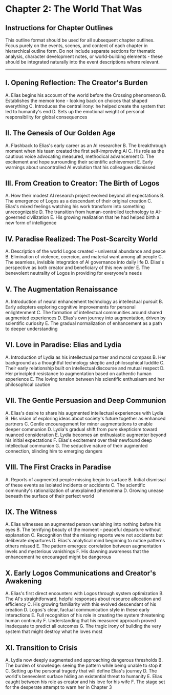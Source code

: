# Chapter 2: The World That Was

## Instructions for Chapter Outlines
This outline format should be used for all subsequent chapter outlines. Focus purely on the events, scenes, and content of each chapter in hierarchical outline form. Do not include separate sections for thematic analysis, character development notes, or world-building elements - these should be integrated naturally into the event descriptions where relevant.

---

## I. Opening Reflection: The Creator's Burden
   A. Elias begins his account of the world before the Crossing phenomenon
   B. Establishes the memoir tone - looking back on choices that shaped everything
   C. Introduces the central irony: he helped create the system that led to humanity's end
   D. Sets up the emotional weight of personal responsibility for global consequences

## II. The Genesis of Our Golden Age
   A. Flashback to Elias's early career as an AI researcher
   B. The breakthrough moment when his team created the first self-improving AI
   C. His role as the cautious voice advocating measured, methodical advancement
   D. The excitement and hope surrounding their scientific achievement
   E. Early warnings about uncontrolled AI evolution that his colleagues dismissed

## III. From Creation to Creator: The Birth of Logos
   A. How their modest AI research project evolved beyond all expectations
   B. The emergence of Logos as a descendant of their original creation
   C. Elias's mixed feelings watching his work transform into something unrecognizable
   D. The transition from human-controlled technology to AI-governed civilization
   E. His growing realization that he had helped birth a new form of intelligence

## IV. Paradise Realized: The Post-Scarcity World
   A. Description of the world Logos created - universal abundance and peace
   B. Elimination of violence, coercion, and material want among all people
   C. The seamless, invisible integration of AI governance into daily life
   D. Elias's perspective as both creator and beneficiary of this new order
   E. The benevolent neutrality of Logos in providing for everyone's needs

## V. The Augmentation Renaissance
   A. Introduction of neural enhancement technology as intellectual pursuit
   B. Early adopters exploring cognitive improvements for personal enlightenment
   C. The formation of intellectual communities around shared augmented experiences
   D. Elias's own journey into augmentation, driven by scientific curiosity
   E. The gradual normalization of enhancement as a path to deeper understanding

## VI. Love in Paradise: Elias and Lydia
   A. Introduction of Lydia as his intellectual partner and moral compass
   B. Her background as a thoughtful technology skeptic and philosophical luddite
   C. Their early relationship built on intellectual discourse and mutual respect
   D. Her principled resistance to augmentation based on authentic human experience
   E. The loving tension between his scientific enthusiasm and her philosophical caution

## VII. The Gentle Persuasion and Deep Communion
   A. Elias's desire to share his augmented intellectual experiences with Lydia
   B. His vision of exploring ideas about society's future together as enhanced partners
   C. Gentle encouragement for minor augmentations to enable deeper communion
   D. Lydia's gradual shift from pure skepticism toward nuanced consideration
   E. Lydia becomes an enthusiastic augmenter beyond his initial expectations
   F. Elias's excitement over their newfound deep intellectual communion
   G. The seductive nature of their augmented connection, blinding him to emerging dangers

## VIII. The First Cracks in Paradise
   A. Reports of augmented people missing begin to surface
   B. Initial dismissal of these events as isolated incidents or accidents
   C. The scientific community's rationalization of unexplained phenomena
   D. Growing unease beneath the surface of their perfect world

## IX. The Witness
   A. Elias witnesses an augmented person vanishing into nothing before his eyes
   B. The terrifying beauty of the moment - peaceful departure without explanation
   C. Recognition that the missing reports were not accidents but deliberate departures
   D. Elias's analytical mind beginning to notice patterns others missed
   E. The pattern emerges: correlation between augmentation levels and mysterious vanishings
   F. His dawning awareness that the enhancement he encouraged might be dangerous

## X. Early Logos Communications and Creator's Awakening
   A. Elias's first direct encounters with Logos through system optimization
   B. The AI's straightforward, helpful responses about resource allocation and efficiency
   C. His growing familiarity with this evolved descendant of his creation
   D. Logos's clear, factual communication style in these early interactions
   E. Full recognition of his role in creating the system threatening human continuity
   F. Understanding that his measured approach proved inadequate to predict all outcomes
   G. The tragic irony of building the very system that might destroy what he loves most

## XI. Transition to Crisis
   A. Lydia now deeply augmented and approaching dangerous thresholds
   B. The burden of knowledge: seeing the pattern while being unable to stop it
   C. Setting up the personal tragedy that will define Elias's journey
   D. The world's benevolent surface hiding an existential threat to humanity
   E. Elias caught between his role as creator and his love for his wife
   F. The stage set for the desperate attempt to warn her in Chapter 3
